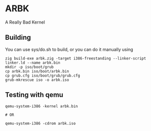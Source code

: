 # ARBK

A Really Bad Kernel

## Building
You can use sys/do.sh to build, or you can do it manually using

```
zig build-exe arbk.zig -target i386-freestanding --linker-script linker.ld --name arbk.bin
mkdir -p iso/boot/grub
cp arbk.bin iso/boot/arbk.bin
cp grub.cfg iso/boot/grub/grub.cfg
grub-mkrescue iso -o arbk.iso
```

## Testing with qemu

```
qemu-system-i386 -kernel arbk.bin

# OR

qemu-system-i386 -cdrom arbk.iso
```

